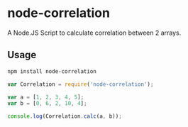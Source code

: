 # node-correlation

A Node.JS Script to calculate correlation between 2 arrays.

## Usage

```sh
npm install node-correlation
```

```js
var Correlation = require('node-correlation');

var a = [1, 2, 3, 4, 5];
var b = [0, 6, 2, 10, 4];

console.log(Correlation.calc(a, b));
```
